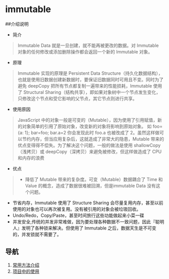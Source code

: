 # immutable

##介绍说明

- 简介
 > Immutable Data 就是一旦创建，就不能再被更改的数据。对 Immutable 对象的任何修改或添加删除操作都会返回一个新的 Immutable 对象。
 
- 原理
 >Immutable 实现的原理是 Persistent Data Structure（持久化数据结构），也就是使用旧数据创建新数据时，要保证旧数据同时可用且不变。同时为了避免 deepCopy 把所有节点都复制一遍带来的性能损耗，Immutable 使用了 Structural Sharing（结构共享），即如果对象树中一个节点发生变化，只修改这个节点和受它影响的父节点，其它节点则进行共享。
 
- 使用原因
 >JavaScript 中的对象一般是可变的（Mutable），因为使用了引用赋值，新的对象简单的引用了原始对象，改变新的对象将影响到原始对象。
 如 foo={a: 1}; bar=foo; bar.a=2 你会发现此时 foo.a 也被改成了 2。虽然这样做可以节约内存，但当应用复杂后，这就造成了非常大的隐患，Mutable 带来的优点变得得不偿失。为了解决这个问题，一般的做法是使用 shallowCopy（浅拷贝）或 deepCopy（深拷贝）来避免被修改，但这样做造成了 CPU 和内存的浪费
 
- 优点
 >  - 降低了 Mutable 带来的复杂度。可变（Mutable）数据耦合了 Time 和 Value 的概念，造成了数据很难被回溯，但是immutable Data 没有这个问题。
  - 节省内存，Immutable 使用了 Structure Sharing 会尽量复用内存，甚至以前使用的对象也可以再次被复用。没有被引用的对象会被垃圾回收。
  - Undo/Redo，Copy/Paste，甚至时间旅行这些功能做起来小菜一碟
  - 并发安全,传统的并发非常难做，因为要处理各种数据不一致问题，因此『聪明人』发明了各种锁来解决。但使用了 Immutable 之后，数据天生是不可变的，并发锁就不需要了。

## 导航

  1. [常用方法介绍](immutablede-shi-yong/chang-yong-fang-fa-jie-7ecd-md.md)
  1. [项目中的使用](ji-ben-gui-fan/bian-liang-sheng-ming.md)








